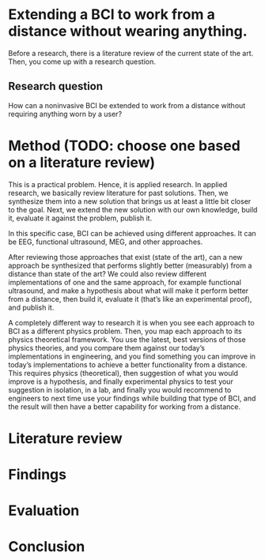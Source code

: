 # Extending a BCI to work from a distance without wearing anything.
Before a research, there is a literature review of the current state of the art.
Then, you come up with a research question.

## Research question
How can a noninvasive BCI be extended to work from a distance without requiring anything worn by a user?

# Method (TODO: choose one based on a literature review)
This is a practical problem. Hence, it is applied research. 
In applied research, we basically review literature for past solutions.
Then, we synthesize them into a new solution that brings us at least a little bit closer to the goal.
Next, we extend the new solution with our own knowledge, build it, evaluate it against the problem, publish it.

In this specific case, BCI can be achieved using different approaches.
It can be EEG, functional ultrasound, MEG, and other approaches.

After reviewing those approaches that exist (state of the art), can a new approach be synthesized that performs slightly better (measurably) from a distance than state of the art?
We could also review different implementations of one and the same approach, for example functional ultrasound, 
and make a hypothesis about what will make it perform better from a distance, then build it, evaluate it (that’s like an experimental proof), and publish it.

A completely different way to research it is when you see each approach to BCI as a different physics problem.
Then, you map each approach to its physics theoretical framework. 
You use the latest, best versions of those physics theories, and you compare them against our today’s implementations 
in engineering, and you find something you can improve in today’s implementations to achieve a better functionality from 
a distance. This requires physics (theoretical), then suggestion of what you would improve is a hypothesis, and finally 
experimental physics to test your suggestion in isolation, in a lab, and finally you would recommend to engineers 
to next time use your findings while building that type of BCI, and the result will then have a better capability 
for working from a distance.

# Literature review

# Findings

# Evaluation

# Conclusion
